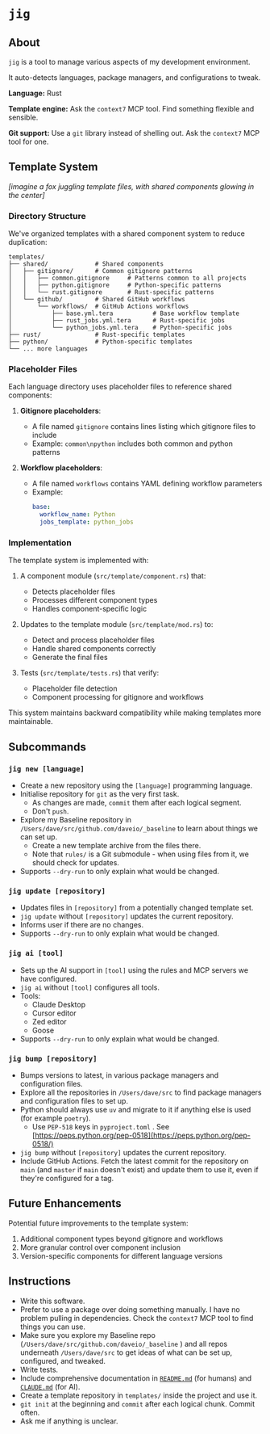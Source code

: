 # `jig`

## About

`jig` is a tool to manage various aspects of my development environment.

It auto-detects languages, package managers, and configurations to tweak.

**Language:** Rust

**Template engine:** Ask the `context7` MCP tool. Find something flexible and sensible.

**Git support:** Use a `git` library instead of shelling out. Ask the `context7` MCP tool for one.

## Template System

_[imagine a fox juggling template files, with shared components glowing in the center]_

### Directory Structure

We've organized templates with a shared component system to reduce duplication:

```
templates/
├── shared/             # Shared components
│   ├── gitignore/      # Common gitignore patterns
│   │   ├── common.gitignore     # Patterns common to all projects
│   │   ├── python.gitignore     # Python-specific patterns
│   │   └── rust.gitignore       # Rust-specific patterns
│   └── github/         # Shared GitHub workflows
│       └── workflows/  # GitHub Actions workflows
│           ├── base.yml.tera           # Base workflow template
│           ├── rust_jobs.yml.tera      # Rust-specific jobs
│           └── python_jobs.yml.tera    # Python-specific jobs
├── rust/               # Rust-specific templates
├── python/             # Python-specific templates
└── ... more languages
```

### Placeholder Files

Each language directory uses placeholder files to reference shared components:

1. **Gitignore placeholders**:

   - A file named `gitignore` contains lines listing which gitignore files to include
   - Example: `common\npython` includes both common and python patterns

2. **Workflow placeholders**:
   - A file named `workflows` contains YAML defining workflow parameters
   - Example:
     ```yaml
     base:
       workflow_name: Python
       jobs_template: python_jobs
     ```

### Implementation

The template system is implemented with:

1. A component module (`src/template/component.rs`) that:

   - Detects placeholder files
   - Processes different component types
   - Handles component-specific logic

2. Updates to the template module (`src/template/mod.rs`) to:

   - Detect and process placeholder files
   - Handle shared components correctly
   - Generate the final files

3. Tests (`src/template/tests.rs`) that verify:
   - Placeholder file detection
   - Component processing for gitignore and workflows

This system maintains backward compatibility while making templates more maintainable.

## Subcommands

### `jig new [language]`

- Create a new repository using the `[language]` programming language.
- Initialise repository for `git` as the very first task.
  - As changes are made, `commit` them after each logical segment.
  - Don't `push`.
- Explore my Baseline repository in `/Users/dave/src/github.com/daveio/_baseline` to learn about things we can set up.
  - Create a new template archive from the files there.
  - Note that `rules/` is a Git submodule - when using files from it, we should check for updates.
- Supports `--dry-run` to only explain what would be changed.

### `jig update [repository]`

- Updates files in `[repository]` from a potentially changed template set.
- `jig update` without `[repository]` updates the current repository.
- Informs user if there are no changes.
- Supports `--dry-run` to only explain what would be changed.

### `jig ai [tool]`

- Sets up the AI support in `[tool]` using the rules and MCP servers we have configured.
- `jig ai` without `[tool]` configures all tools.
- Tools:
  - Claude Desktop
  - Cursor editor
  - Zed editor
  - Goose
- Supports `--dry-run` to only explain what would be changed.

### `jig bump [repository]`

- Bumps versions to latest, in various package managers and configuration files.
- Explore all the repositories in `/Users/dave/src` to find package managers and configuration files to set up.
- Python should always use `uv` and migrate to it if anything else is used (for example `poetry`).
  - Use `PEP-518` keys in `pyproject.toml` . See [https://peps.python.org/pep-0518](https://peps.python.org/pep-0518/)
- `jig bump` without `[repository]` updates the current repository.
- Include GitHub Actions. Fetch the latest commit for the repository on `main` (and `master` if `main` doesn't exist) and update them to use it, even if they're configured for a tag.

## Future Enhancements

Potential future improvements to the template system:

1. Additional component types beyond gitignore and workflows
2. More granular control over component inclusion
3. Version-specific components for different language versions

## Instructions

- Write this software.
- Prefer to use a package over doing something manually. I have no problem pulling in dependencies. Check the `context7` MCP tool to find things you can use.
- Make sure you explore my Baseline repo (`/Users/dave/src/github.com/daveio/_baseline` ) and all repos underneath `/Users/dave/src` to get ideas of what can be set up, configured, and tweaked.
- Write tests.
- Include comprehensive documentation in [`README.md`](http://README.md) (for humans) and [`CLAUDE.md`](http://CLAUDE.md) (for AI).
- Create a template repository in `templates/` inside the project and use it.
- `git init` at the beginning and `commit` after each logical chunk. Commit often.
- Ask me if anything is unclear.
